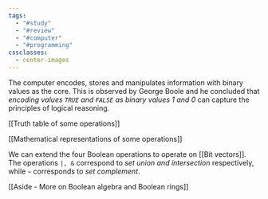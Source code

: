 ```yaml
---
tags:
  - "#study"
  - "#review"
  - "#computer"
  - "#programming"
cssclasses:
  - center-images
---
```

The computer encodes, stores and manipulates information with binary values as the core. This is observed by George Boole and he concluded that *encoding values `TRUE` and `FALSE` as binary values 1 and 0* can capture the principles of logical reasoning.

[[Truth table of some operations]]

[[Mathematical representations of some operations]]

We can extend the four Boolean operations to operate on [[Bit vectors]]. The operations `|, &` correspond to *set union and intersection* respectively, while `~` corresponds to *set complement*.

[[Aside - More on Boolean algebra and Boolean rings]]